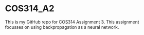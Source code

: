 # COS314_A2
This is my GitHub repo for COS314 Assignment 3. 
This assignment focusses on using backpropagation as a neural network.
